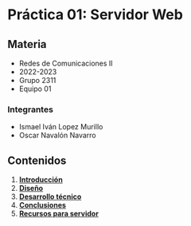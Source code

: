 # Práctica 01: Servidor Web

## Materia
* Redes de Comunicaciones II
* 2022-2023
* Grupo 2311
* Equipo 01

### Integrantes
* Ismael Iván Lopez Murillo
* Oscar Navalón Navarro

## Contenidos
1. [**Introducción**](https://git.eps.uam.es/redes2/2023/2311/01/practica1/-/wikis/Introducci%C3%B3n)
2. [**Diseño**](https://git.eps.uam.es/redes2/2023/2311/01/practica1/-/wikis/Dise%C3%B1o)
3. [**Desarrollo técnico**](https://git.eps.uam.es/redes2/2023/2311/01/practica1/-/wikis/Desarrollo-t%C3%A9cnico)
4. [**Conclusiones**](https://git.eps.uam.es/redes2/2023/2311/01/practica1/-/wikis/Conclusiones)
5. [**Recursos para servidor**](https://git.eps.uam.es/redes2/2023/2311/01/practica1/-/wikis/Recursos-para-servidor)